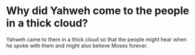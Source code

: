 # Why did Yahweh come to the people in a thick cloud?

Yahweh came to them in a thick cloud so that the people might hear when he spoke with them and might also believe Moses forever.

